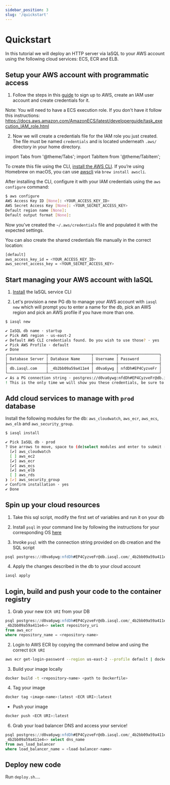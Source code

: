 ```yaml
---
sidebar_position: 3
slug: '/quickstart'
---
```


# Quickstart

In this tutorial we will deploy an HTTP server via IaSQL to your AWS account using the following cloud services: ECS, ECR and ELB.

## Setup your AWS account with programmatic access

1. Follow the steps in this [guide](https://docs.aws.amazon.com/cli/latest/userguide/getting-started-prereqs.html#getting-started-prereqs-iam) to sign up to AWS, create an IAM user account and create credentials for it.

Note: You will need to have a ECS execution role. If you don't have it follow this instructions: https://docs.aws.amazon.com/AmazonECS/latest/developerguide/task_execution_IAM_role.html

2. Now we will create a credentials file for the IAM role you just created. The file must be named `credentials` and is located underneath `.aws/` directory in your home directory.

import Tabs from '@theme/Tabs';
import TabItem from '@theme/TabItem';

<Tabs>
  <TabItem value="Option 1: Use the CLI" label="Option 1: Use the CLI" default>

  To create this file using the CLI, [install the AWS CLI](https://docs.aws.amazon.com/cli/latest/userguide/getting-started-install.html). If you’re using Homebrew on macOS, you can use [awscli](https://formulae.brew.sh/formula/awscli) via `brew install awscli`.

  After installing the CLI, configure it with your IAM credentials using the `aws configure` command:

  ```bash
  $ aws configure
  AWS Access Key ID [None]: <YOUR_ACCESS_KEY_ID>
  AWS Secret Access Key [None]: <YOUR_SECRET_ACCESS_KEY>
  Default region name [None]:
  Default output format [None]:
  ```
  Now you’ve created the `~/.aws/credentials` file and populated it with the expected settings.

  </TabItem>
  <TabItem value="Option 2: Create manually" label="Option 2: Create manually">

  You can also create the shared credentials file manually in the correct location:

  ```bash
  [default]
  aws_access_key_id = <YOUR_ACCESS_KEY_ID>
  aws_secret_access_key = <YOUR_SECRET_ACCESS_KEY>
  ```

  </TabItem>
</Tabs>

## Start managing your AWS account with IaSQL

1. [Install](/install) the IaSQL service CLI

2. Let's provision a new PG db to manage your AWS account with `iasql new` which will prompt you to enter a name for the db, pick an AWS region and pick an AWS profile if you have more than one.

```bash
$ iasql new

✔ IaSQL db name · startup
✔ Pick AWS region · us-east-2
✔ Default AWS CLI credentials found. Do you wish to use those? · yes
✔ Pick AWS Profile · default
✔ Done
┌─────────────────┬───────────────────┬──────────┬──────────────────┐
│ Database Server │ Database Name     │ Username │ Password         │
├─────────────────┼───────────────────┼──────────┼──────────────────┤
│ db.iasql.com    │ _4b2bb09a59a411e4 │ d0va6ywg │ nfdDh#EP4CyzveFr │
└─────────────────┴───────────────────┴──────────┴──────────────────┘
✔ As a PG connection string · postgres://d0va6ywg:nfdDh#EP4CyzveFr@db.iasql.com/_4b2bb09a59a411e4
! This is the only time we will show you these credentials, be sure to save them.
```

## Add cloud services to manage with `prod` database

Install the following modules for the db: `aws_cloudwatch`, `aws_ecr`, `aws_ecs`, `aws_elb` and `aws_security_group`.

```bash
$ iasql install

✔ Pick IaSQL db · prod
? Use arrows to move, space to (de)select modules and enter to submit ›
  [✔] aws_cloudwatch
  [ ] aws_ec2
  [✔] aws_ecr
  [✔] aws_ecs
  [✔] aws_elb
  [ ] aws_rds
❯ [✔] aws_security_group
✔ Confirm installation · yes
✔ Done
```

## Spin up your cloud resources

1. Take this sql script, modify the first set of variables and run it on your db
<!--TODO link to script -->


2. Install `psql` in your command line by following the instructions for your corresponding OS [here](https://www.postgresql.org/download/)

3. Invoke `psql` with the connection string provided on db creation and the SQL script

```sql
psql postgres://d0va6ywg:nfdDh#EP4CyzveFr@db.iasql.com/_4b2bb09a59a411e4 -f <path>/<to>/quickstart.sql
```

4. Apply the changes described in the db to your cloud account

```sh
iasql apply
```
<!--TODO Fill out with table -->

## Login, build and push your code to the container registry

1. Grab your new `ECR URI` from your DB
```sql
psql postgres://d0va6ywg:nfdDh#EP4CyzveFr@db.iasql.com/_4b2bb09a59a411e4
_4b2bb09a59a411e4=> select repository_uri
from aws_ecr
where repository_name = <repository-name>
```

<!--TODO link to install docker -->

2. Login to AWS ECR by copying the command below and using the correct `ECR URI`

```sh
aws ecr get-login-password --region us-east-2 --profile default | docker login --username AWS --password-stdin <ECR URI>
```

<!--TODO link to download hello_iasql folder -->


3. Build your image locally

```sh
docker build -t <repository-name> <path to Dockerfile>
```

4. Tag your image

```sh
docker tag <image-name>:latest <ECR URI>:latest
```

- Push your image

```sh
docker push <ECR URI>:latest
```

6. Grab your load balancer DNS and access your service!
```sql
psql postgres://d0va6ywg:nfdDh#EP4CyzveFr@db.iasql.com/_4b2bb09a59a411e4
_4b2bb09a59a411e4=> select dns_name
from aws_load_balancer
where load_balancer_name = <load-balancer-name>
```

## Deploy new code

Run `deploy.sh`....

<!--TODO can we also do this for the section above -->

